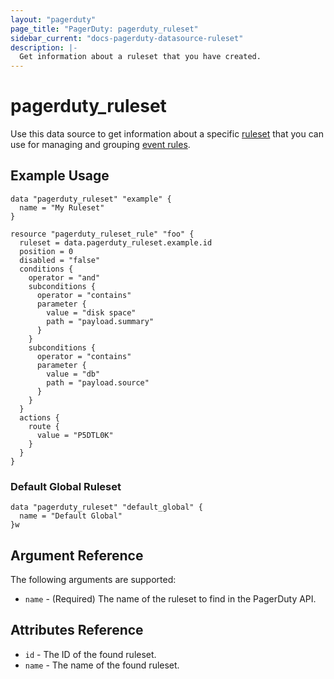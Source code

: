 ```yaml
---
layout: "pagerduty"
page_title: "PagerDuty: pagerduty_ruleset"
sidebar_current: "docs-pagerduty-datasource-ruleset"
description: |-
  Get information about a ruleset that you have created.
---
```


# pagerduty\_ruleset

Use this data source to get information about a specific [ruleset][1] that you can use for managing and grouping [event rules][2].

## Example Usage

```hcl
data "pagerduty_ruleset" "example" {
  name = "My Ruleset"
}

resource "pagerduty_ruleset_rule" "foo" {
  ruleset = data.pagerduty_ruleset.example.id
  position = 0
  disabled = "false"
  conditions {
    operator = "and"
	subconditions {
	  operator = "contains"
	  parameter {
	    value = "disk space"
		path = "payload.summary"
	  }
	}
	subconditions {
	  operator = "contains"
	  parameter {
	    value = "db"
	    path = "payload.source"
	  }
	}
  }
  actions {
    route {
	  value = "P5DTL0K"
	}
  }
}
```

### Default Global Ruleset

```
data "pagerduty_ruleset" "default_global" {
  name = "Default Global"
}w
```

## Argument Reference

The following arguments are supported:

* `name` - (Required) The name of the ruleset to find in the PagerDuty API.

## Attributes Reference
* `id` - The ID of the found ruleset.
* `name` - The name of the found ruleset.

[1]: https://developer.pagerduty.com/api-reference/reference/REST/openapiv3.json/paths/~1rulesets/get
[2]: https://developer.pagerduty.com/api-reference/reference/REST/openapiv3.json/paths/~1rulesets~1%7Bid%7D~1rules/get
